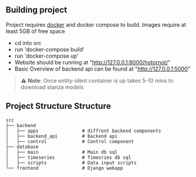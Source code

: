 ## Building project
Project requires [docker](https://www.docker.com/) and docker compose to build. Images require at least 5GB of free space

* cd into src
* run 'docker-compose build'
* run 'docker-compose up'
* Website should be running at "http://127.0.0.1:8000/hotornot/"
* Basic Overview of backend api can be found at "http://127.0.0.1:5000"

> :warning: **Note**: Once entity-ident container is up takes 5-10 mins to download stanza models

## Project Structure Structure

    src
    ├── backend 
    │   ├── apps                # diffrent backend components 
    │   ├── backend_api         # Backend api 
    │   ├── control             # Control component 
    ├── database   
    │   ├── main                # Main db sql
    │   ├── timeseries          # Timesries db sql
    │   ├── scripts             # Data input scripts
    └── frontend                # Django webapp
    